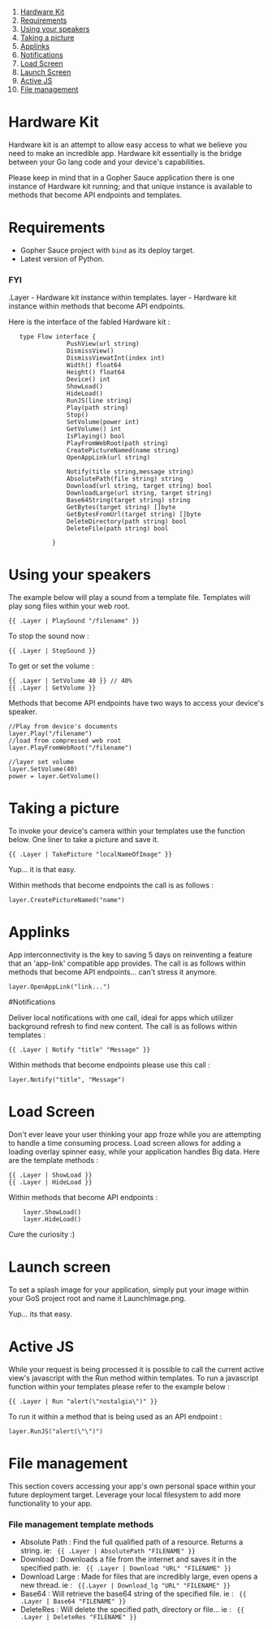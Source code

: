  1. [Hardware Kit](#hardware-kit)
 2. [Requirements](#requirements)
 2. [Using your speakers](#using-your-speakers)
 3. [Taking a picture](#taking-a-picture)
 4. [Applinks](#applinks)
 5. [Notifications](#notifications)
 7. [Load Screen](#load-screen)
 8. [Launch Screen](#launch-screen)
 8. [Active JS](#active-js)
 6. [File management](#file-management)


# Hardware Kit
Hardware kit is an attempt to allow easy access to what we believe you need to make an incredible app. Hardware kit essentially is the bridge between your Go lang code and your device's capabilities.

Please keep in mind that in a Gopher Sauce application there is one instance of Hardware kit running; and that unique instance is available to methods that become API endpoints and templates.

# Requirements

- Gopher Sauce project with `bind` as its deploy target.
- Latest version of Python. 

### FYI 

.Layer  - Hardware kit instance within templates.
layer - Hardware kit instance within methods that become API endpoints. 

Here is the interface of the fabled Hardware kit : 

       type Flow interface {
         			PushView(url string)
         			DismissView()
         			DismissViewatInt(index int)
         			Width() float64
         			Height() float64
         			Device() int
         			ShowLoad()
         			HideLoad()
         			RunJS(line string)
         			Play(path string)
        			Stop()
        			SetVolume(power int)
        			GetVolume() int
        			IsPlaying() bool
        			PlayFromWebRoot(path string)
        			CreatePictureNamed(name string)
        			OpenAppLink(url string)
    
         			Notify(title string,message string)
         			AbsolutePath(file string) string
         			Download(url string, target string) bool
         			DownloadLarge(url string, target string)
         			Base64String(target string) string
         			GetBytes(target string) []byte
         			GetBytesFromUrl(target string) []byte
         			DeleteDirectory(path string) bool
         			DeleteFile(path string) bool
         			
         		}

# Using your speakers

The example below will play a sound from a template file. Templates will play song files within your web root. 

	{{ .Layer | PlaySound "/filename" }}

To stop the sound now :

	{{ .Layer | StopSound }}

To get or set the volume :

	{{ .Layer | SetVolume 40 }} // 40%
	{{ .Layer | GetVolume }}


Methods that become API endpoints have two ways to access your device's speaker.
		
	//Play from device's documents
	layer.Play("/filename")
	//load from compressed web root
	layer.PlayFromWebRoot("/filename")
	
	//layer set volume
	layer.SetVolume(40)
	power = layer.GetVolume()
	
# Taking a picture

To invoke your device's camera within your templates use the function below. One liner to take a picture and save it. 

	{{ .Layer | TakePicture "localNameOfImage" }}

Yup... it is that easy.

Within methods that become endpoints the call is as follows :

	layer.CreatePictureNamed("name")

# Applinks

App interconnectivity is the key to saving 5 days on reinventing a feature that an 'app-link' compatible app provides. The call is as follows within methods that become API endpoints... can't stress it anymore.

	layer.OpenAppLink("link...")

#Notifications

Deliver local notifications with one call, ideal for apps which utilizer background refresh to find new content. The call is as follows within templates :

	{{ .Layer | Notify "title" "Message" }}

Within methods that become endpoints please use this call : 

	layer.Notify("title", "Message")

# Load Screen

Don't ever leave your user thinking your app froze while you are attempting to handle a time consuming process. Load screen allows for adding a loading overlay spinner easy, while your application handles Big data. Here are the template methods :

	{{ .Layer | ShowLoad }}
	{{ .Layer | HideLoad }}

Within methods that become API endpoints :

		layer.ShowLoad()
		layer.HideLoad()
		
Cure the curiosity :)

# Launch screen
To set a splash image for your application, simply put your image within your GoS project root and name it LaunchImage.png.

Yup... its that easy.

# Active JS

While your request is being processed it is possible to call the current active view's javascript with the Run method within templates. To run a javascript function within your templates please refer to the example below :

	{{ .Layer | Run "alert(\"nostalgia\")" }}

To run it within a method that is being used as an API endpoint :

	layer.RunJS("alert(\"\")")


# File management

This section covers accessing your app's own personal space within your future deployment target. Leverage your local filesystem to add more functionality to your app. 

### File management template methods

- Absolute Path : Find the full qualified path of a resource. Returns a string. ie: ` {{ .Layer | AbsolutePath "FILENAME" }}`
- Download : Downloads a file from the internet and saves it in the specified path. ie: ` {{ .Layer | Download "URL" "FILENAME" }}`
- Download Large : Made for files that are incredibly large, even opens a new thread. ie : ` {{.Layer | Download_lg "URL" "FILENAME" }}`
- Base64 : Will retrieve the base64 string of the specified file. ie : ` {{ .Layer | Base64 "FILENAME" }}`
- DeleteRes : Will delete the specified path, directory or file... ie : ` {{ .Layer | DeleteRes "FILENAME" }}`
